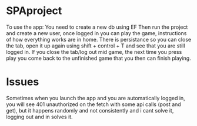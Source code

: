 # SPAproject
To use the app:
You need to create a new db using EF
Then run the project and create a new user, once logged in you can play the game, instructions of how everything works are in home.
There is persistance so you can close the tab, open it up again using shift + control + T and see that you are still logged in.
If you close the tab/log out mid game, the next time you press play you come back to the unfinished game that you then can finish playing.

# Issues
Sometimes when you launch the app and you are automatically logged in, you will see 401 unauthorized on the fetch with some api calls (post and get), but it happens randomly and not consistently and i cant solve it, logging out and in solves it.